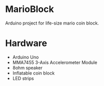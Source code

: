 # MarioBlock

Arduino project for life-size mario coin block.

# Hardware
- Arduino Uno
- MMA7455 3-Axis Accelerometer Module
- 8ohm speaker
- Inflatable coin block
- LED strips
